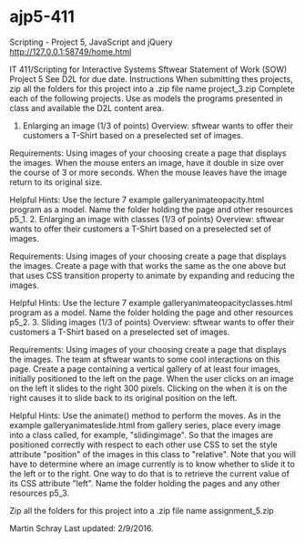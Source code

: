 # ajp5-411
Scripting - Project 5, JavaScript and jQuery
http://127.0.0.1:58749/home.html

IT 411/Scripting for Interactive Systems
Sftwear Statement of Work (SOW)
Project 5
See D2L for due date.
Instructions
When submitting thes projects, zip all the folders for this project into a .zip file name project_3.zip Complete each of the following projects. Use as models the programs presented in class and available the D2L content area. 

1. Enlarging an image (1/3 of points)
Overview:
sftwear wants to offer their customers a T-Shirt based on a preselected set of images.

Requirements:
Using images of your choosing create a page that displays the images. When the mouse enters an image, have it double in size over the course of 3 or more seconds. When the mouse leaves have the image return to its original size.

Helpful Hints:
Use the lecture 7 example galleryanimateopacity.html program as a model.
Name the folder holding the page and other resources p5_1.
2. Enlarging an image with classes (1/3 of points)
Overview:
sftwear wants to offer their customers a T-Shirt based on a preselected set of images.

Requirements:
Using images of your choosing create a page that displays the images. Create a page with that works the same as the one above but that uses CSS transition property to animate by expanding and reducing the images.

Helpful Hints:
Use the lecture 7 example galleryanimateopacityclasses.html program as a model.
Name the folder holding the page and other resources p5_2.
3. Sliding images (1/3 of points)
Overview:
sftwear wants to offer their customers a T-Shirt based on a preselected set of images.

Requirements:
Using images of your choosing create a page that displays the images. The team at sftwear wants to some cool interactions on this page. Create a page containing a vertical gallery of at least four images, initially positioned to the left on the page. When the user clicks on an image on the left it slides to the right 300 pixels. Clicking on the when it is on the right causes it to slide back to its original position on the left.

Helpful Hints:
Use the animate() method to perform the moves. As in the example galleryanimateslide.html from gallery series, place every image into a class called, for example, "slidingimage".
So that the images are positioned correctly with respect to each other use CSS to set the style attribute "position" of the images in this class to "relative".
Note that you will have to determine where an image currently is to know whether to slide it to the left or to the right. One way to do that is to retrieve the current value of its CSS attribute "left".
Name the folder holding the pages and any other resources p5_3.

Zip all the folders for this project into a .zip file name assignment_5.zip

Martin Schray Last updated: 2/9/2016.

